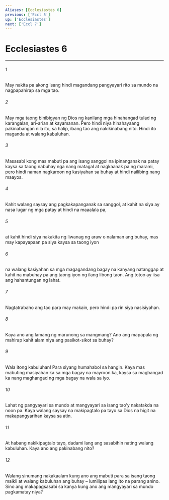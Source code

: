 ```yaml
---
Aliases: [Ecclesiastes 6]
previous: ['Eccl 5']
up: ['Ecclesiastes']
next: ['Eccl 7']
---
```

# Ecclesiastes 6

***

###### 1
May nakita pa akong isang hindi magandang pangyayari rito sa mundo na nagpapahirap sa mga tao. 

###### 2
May mga taong binibigyan ng Dios ng kanilang mga hinahangad tulad ng karangalan, ari-arian at kayamanan. Pero hindi niya hinahayaang pakinabangan nila ito, sa halip, ibang tao ang nakikinabang nito. Hindi ito maganda at walang kabuluhan. 

###### 3
Masasabi kong mas mabuti pa ang isang sanggol na ipinanganak na patay kaysa sa taong nabuhay nga nang matagal at nagkaanak pa ng marami, pero hindi naman nagkaroon ng kasiyahan sa buhay at hindi nailibing nang maayos. 

###### 4
Kahit walang saysay ang pagkakapanganak sa sanggol, at kahit na siya ay nasa lugar ng mga patay at hindi na maaalala pa, 

###### 5
at kahit hindi siya nakakita ng liwanag ng araw o nalaman ang buhay, mas may kapayapaan pa siya kaysa sa taong iyon 

###### 6
na walang kasiyahan sa mga magagandang bagay na kanyang natanggap at kahit na mabuhay pa ang taong iyon ng ilang libong taon. Ang totoo ay iisa ang hahantungan ng lahat. 

###### 7
Nagtatrabaho ang tao para may makain, pero hindi pa rin siya nasisiyahan. 

###### 8
Kaya ano ang lamang ng marunong sa mangmang? Ano ang mapapala ng mahirap kahit alam niya ang pasikot-sikot sa buhay? 

###### 9
Wala itong kabuluhan! Para siyang humahabol sa hangin. Kaya mas mabuting masiyahan ka sa mga bagay na mayroon ka, kaysa sa maghangad ka nang maghangad ng mga bagay na wala sa iyo. 

###### 10
Lahat ng pangyayari sa mundo at mangyayari sa isang taoʼy nakatakda na noon pa. Kaya walang saysay na makipagtalo pa tayo sa Dios na higit na makapangyarihan kaysa sa atin. 

###### 11
At habang nakikipagtalo tayo, dadami lang ang sasabihin nating walang kabuluhan. Kaya ano ang pakinabang nito? 

###### 12
Walang sinumang nakakaalam kung ano ang mabuti para sa isang taong maikli at walang kabuluhan ang buhay – lumilipas lang ito na parang anino. Sino ang makapagsasabi sa kanya kung ano ang mangyayari sa mundo pagkamatay niya?
